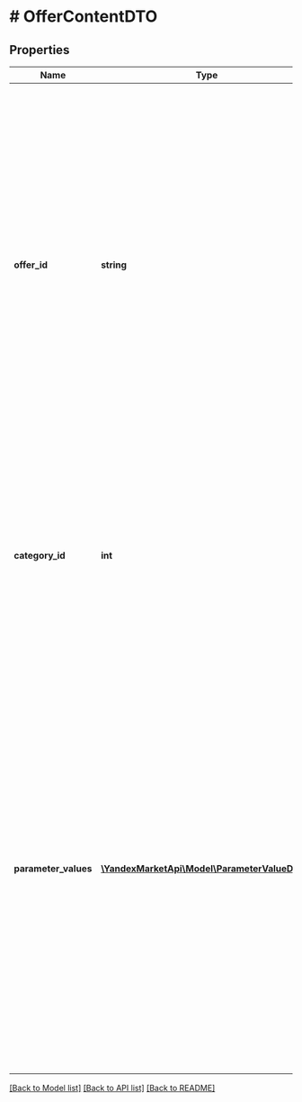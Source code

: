 # # OfferContentDTO

## Properties

Name | Type | Description | Notes
------------ | ------------- | ------------- | -------------
**offer_id** | **string** | Ваш SKU — идентификатор товара в вашей системе.  Правила использования SKU:  * У каждого товара SKU должен быть свой.  * Уже заданный SKU нельзя освободить и использовать заново для другого товара. Каждый товар должен получать новый идентификатор, до того никогда не использовавшийся в вашем каталоге.  SKU товара можно изменить в кабинете продавца на Маркете. О том, как это сделать, читайте [в Справке Маркета для продавцов](https://yandex.ru/support2/marketplace/ru/assortment/operations/edit-sku).  [Что такое SKU и как его назначать](https://yandex.ru/support/marketplace/assortment/add/index.html#fields) |
**category_id** | **int** | Идентификатор категории на Маркете.  При изменении категории убедитесь, что характеристики товара и их значения в параметре &#x60;parameterValues&#x60; вы передаете для новой категории.  Список категорий Маркета можно получить с помощью запроса  [POST categories/tree](../../reference/categories/getCategoriesTree.md). |
**parameter_values** | [**\YandexMarketApi\Model\ParameterValueDTO[]**](ParameterValueDTO.md) | Список характеристик с их значениями.  С &#x60;parameterValues&#x60; обязательно передавайте &#x60;categoryId&#x60; — идентификатор категории на Маркете, к которой относятся указанные характеристики товара.  При **изменении** характеристик передавайте только те, значение которых нужно обновить. Если в &#x60;categoryId&#x60; вы меняете категорию, значения общих характеристик для старой и новой категории сохранятся, передавать их не нужно.  Чтобы **удалить** значение заданной характеристики, передайте ее &#x60;parameterId&#x60; с пустым &#x60;value&#x60;. |

[[Back to Model list]](../../README.md#models) [[Back to API list]](../../README.md#endpoints) [[Back to README]](../../README.md)
